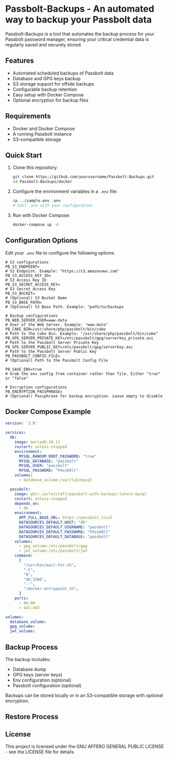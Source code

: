 # Passbolt-Backups - An automated way to backup your Passbolt data

Passbolt-Backups is a tool that automates the backup process for your Passbolt password manager, ensuring your critical credential data is regularly saved and securely stored.

## Features

- Automated scheduled backups of Passbolt data
- Database and GPG keys backup
- S3 storage support for offsite backups
- Configurable backup retention
- Easy setup with Docker Compose
- Optional encryption for backup files

## Requirements

- Docker and Docker Compose
- A running Passbolt instance
- S3-compatible storage

## Quick Start

1. Clone this repository:
    ```bash
    git clone https://github.com/yourusername/Passbolt-Backups.git
    cd Passbolt-Backups/docker
    ```

2. Configure the environment variables in a `.env` file:
    ```bash
    cp ../sample.env .env
    # Edit .env with your configuration
    ```

3. Run with Docker Compose:
    ```bash
    docker-compose up -d
    ```

## Configuration Options

Edit your `.env` file to configure the following options:

```
# S3 configurations
PB_S3_ENDPOINT=                                                        # S3 Endpoint. Example: "https://s3.amazonaws.com"
PB_S3_ACCESS_KEY_ID=                                                   # S3 Access Key ID
PB_S3_SECRET_ACCESS_KEY=                                               # S3 Secret Access Key
PB_S3_BUCKET=                                                          # (Optional) S3 Bucket Name
PB_S3_BASE_PATH=                                                       # (Optional) S3 Base Path. Example: "path/to/backups

# Backup configurations
PB_WEB_SERVER_USER=www-data                                            # User of the Web Server. Example: "www-data"
PB_CAKE_BIN=/usr/share/php/passbolt/bin/cake                           # Path to the Cake Bin. Example: "/usr/share/php/passbolt/bin/cake"
PB_GPG_SERVER_PRIVATE_KEY=/etc/passbolt/gpg/serverkey_private.asc      # Path to the Passbolt Server Private Key
PB_GPG_SERVER_PUBLIC_KEY=/etc/passbolt/gpg/serverkey.asc               # Path to the Passbolt Server Public Key
PB_PASSBOLT_CONFIG_FILE=                                               # (Optional) Path to the Passbolt Config File

PB_SAVE_ENV=true                                                      # Grab the env config from container rather than file. Either "true" or "false"

# Encryption configurations
PB_ENCRYPTION_PASSPHRASE=                                              # (Optional) Passphrase for backup encryption. Leave empty to disable
```

## Docker Compose Example

```yaml
version: '3.8'

services:
  db:
    image: mariadb:10.11
    restart: unless-stopped
    environment:
      MYSQL_RANDOM_ROOT_PASSWORD: "true"
      MYSQL_DATABASE: "passbolt"
      MYSQL_USER: "passbolt"
      MYSQL_PASSWORD: "P4ssb0lt"
    volumes:
      - database_volume:/var/lib/mysql

  passbolt:
    image: ghcr.io/leicraft/passbolt-with-backups:latest-mysql
    restart: unless-stopped
    depends_on:
      - db
    environment:
      APP_FULL_BASE_URL: https://passbolt.local
      DATASOURCES_DEFAULT_HOST: "db"
      DATASOURCES_DEFAULT_USERNAME: "passbolt"
      DATASOURCES_DEFAULT_PASSWORD: "P4ssb0lt"
      DATASOURCES_DEFAULT_DATABASE: "passbolt"
    volumes:
      - gpg_volume:/etc/passbolt/gpg
      - jwt_volume:/etc/passbolt/jwt
    command:
      [
        "/usr/bin/wait-for.sh",
        "-t",
        "0",
        "db:3306",
        "--",
        "/docker-entrypoint.sh",
      ]
    ports:
      - 80:80
      - 443:443

volumes:
  database_volume:
  gpg_volume:
  jwt_volume:
```

## Backup Process

The backup includes:
- Database dump
- GPG keys (server keys)
- Env configuration (optional)
- Passbolt configuration (optional)

Backups can be stored locally or in an S3-compatible storage with optional encryption.

## Restore Process



## License

This project is licensed under the GNU AFFERO GENERAL PUBLIC LICENSE - see the LICENSE file for details.
